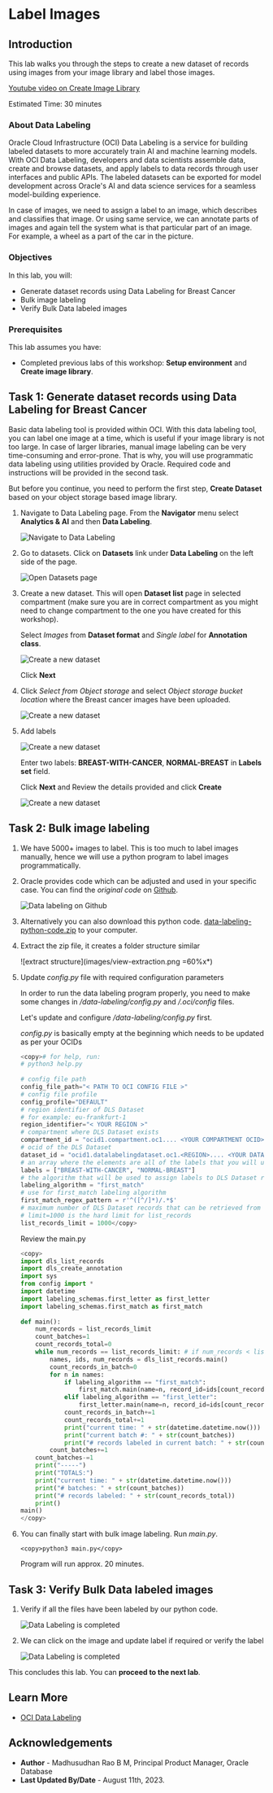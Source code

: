 # Label Images

## Introduction

This lab walks you through the steps to create a new dataset of records using images from your image library and label those images.

[Youtube video on Create Image Library](youtube:Y3xsaFSwRmA:large)

Estimated Time: 30 minutes

### About Data Labeling

Oracle Cloud Infrastructure (OCI) Data Labeling is a service for building labeled datasets to more accurately train AI and machine learning models. With OCI Data Labeling, developers and data scientists assemble data, create and browse datasets, and apply labels to data records through user interfaces and public APIs. The labeled datasets can be exported for model development across Oracle's AI and data science services for a seamless model-building experience.

In case of images, we need to assign a label to an image, which describes and classifies that image. Or using same service, we can annotate parts of images and again tell the system what is that particular part of an image. For example, a wheel as a part of the car in the picture.

### Objectives

In this lab, you will:

* Generate dataset records using Data Labeling for Breast Cancer
* Bulk image labeling
* Verify Bulk Data labeled images

### Prerequisites

This lab assumes you have:

* Completed previous labs of this workshop: **Setup environment** and **Create image library**.

## Task 1: Generate dataset records using Data Labeling for Breast Cancer

Basic data labeling tool is provided within OCI. With this data labeling tool, you can label one image at a time, which is useful if your image library is not too large. In case of larger libraries, manual image labeling can be very time-consuming and error-prone. That is why, you will use programmatic data labeling using utilities provided by Oracle. Required code and instructions will be provided in the second task.

But before you continue, you need to perform the first step, **Create Dataset** based on your object storage based image library.

   1. Navigate to Data Labeling page. From the **Navigator** menu select **Analytics & AI** and then **Data Labeling**.

       ![Navigate to Data Labeling](images/data-label.png " ")

   2. Go to datasets. Click on **Datasets** link under **Data Labeling** on the left side of the page.

       ![Open Datasets page](images/open-datasets-page.png " ")

   3. Create a new dataset. This will open **Dataset list** page in selected compartment (make sure you are in correct compartment as you might need to change compartment to the one you have created for this workshop).   
  
       Select *Images* from **Dataset format** and *Single label* for **Annotation class**.
 
       ![Create a new dataset](images/create-bc-dataset.png " ") 

       Click **Next**
  
   4. Click *Select from Object storage* and select *Object storage bucket location* where the Breast cancer images have been uploaded.
  
       ![Create a new dataset](images/create-bc-dataset-2.png " ")
  
   5. Add labels

       ![Create a new dataset](images/create-bc-dataset-3.png " ")

       Enter two labels: **BREAST\-WITH\-CANCER**, **NORMAL\-BREAST** in **Labels set** field.

       Click **Next** and Review the details provided and click **Create**
 
       ![Create a new dataset](images/create-bc-dataset-4.png " ")
 
## Task 2: Bulk image labeling

   1. We have 5000+ images to label. This is too much to label images manually, hence we will use a python program to label images programmatically.

   2. Oracle provides code which can be adjusted and used in your specific case. You can find the *original code* on [Github](https://github.com/oracle-samples/oci-data-science-ai-samples/tree/master/data_labeling_examples).

       ![Data labeling on Github](images/data-labeling-examples.png " ")

   3. Alternatively you can also download this python code. [data-labeling-python-code.zip](https://c4u04.objectstorage.us-ashburn-1.oci.customer-oci.com/p/EcTjWk2IuZPZeNnD_fYMcgUhdNDIDA6rt9gaFj_WZMiL7VvxPBNMY60837hu5hga/n/c4u04/b/livelabsfiles/o/partner-solutions/oas-and-vision/lab2.zip) to your computer.

   4. Extract the zip file, it creates a folder structure similar 

       ![extract structure](images/view-extraction.png =60%x*)
 
   5. Update *config.py* file with required configuration parameters

       In order to run the data labeling program properly, you need to make some changes in */data-labeling/config.py* and */.oci/config* files.
   
       Let's update and configure */data-labeling/config.py* first.
   
       *config.py* is basically empty at the beginning which needs to be updated as per your OCIDs
   
       ```python
       <copy># for help, run:
       # python3 help.py
   
       # config file path
       config_file_path="< PATH TO OCI CONFIG FILE >"
       # config file profile
       config_profile="DEFAULT"
       # region identifier of DLS Dataset
       # for example: eu-frankfurt-1
       region_identifier="< YOUR REGION >"
       # compartment where DLS Dataset exists
       compartment_id = "ocid1.compartment.oc1.... <YOUR COMPARTMENT OCID> ..."
       # ocid of the DLS Dataset
       dataset_id = "ocid1.datalabelingdataset.oc1.<REGION>.... <YOUR DATASET OCID> ..."
       # an array where the elements are all of the labels that you will use to annotate records in your DLS Dataset with. Each element is a separate label.
       labels = ["BREAST-WITH-CANCER", "NORMAL-BREAST"]
       # the algorithm that will be used to assign labels to DLS Dataset records
       labeling_algorithm = "first_match"
       # use for first_match labeling algorithm
       first_match_regex_pattern = r'^([^/]*)/.*$'
       # maximum number of DLS Dataset records that can be retrieved from the list_records API operation for labeling
       # limit=1000 is the hard limit for list_records
       list_records_limit = 1000</copy>
       ``` 
       Review the main.py  
   
       ```python
       <copy>
       import dls_list_records
       import dls_create_annotation
       import sys
       from config import *
       import datetime
       import labeling_schemas.first_letter as first_letter
       import labeling_schemas.first_match as first_match
   
       def main():
           num_records = list_records_limit
           count_batches=1
           count_records_total=0
           while num_records == list_records_limit: # if num_records < list_records_limit, that would indicate the last loop i.e. batch
               names, ids, num_records = dls_list_records.main()
               count_records_in_batch=0
               for n in names:
                   if labeling_algorithm == "first_match":
                       first_match.main(name=n, record_id=ids[count_records_in_batch])
                   elif labeling_algorithm == "first_letter":
                       first_letter.main(name=n, record_id=ids[count_records_in_batch])
                   count_records_in_batch+=1
                   count_records_total+=1
                   print("current time: " + str(datetime.datetime.now()))
                   print("current batch #: " + str(count_batches))
                   print("# records labeled in current batch: " + str(count_records_in_batch))
               count_batches+=1
           count_batches-=1
           print("-----")
           print("TOTALS:")
           print("current time: " + str(datetime.datetime.now()))
           print("# batches: " + str(count_batches))
           print("# records labeled: " + str(count_records_total))
           print()
       main()
       </copy>
       ``` 
   
   6. You can finally start with bulk image labeling. Run *main.py*.

       ```text
       <copy>python3 main.py</copy>
       ```
   
       Program will run approx. 20 minutes.
  
## Task 3: Verify Bulk Data labeled images

   1. Verify if all the files have been labeled by our python code.

        ![Data Labeling is completed](images/verify-bulklabel.png " ")

   2. We can click on the image and update label if required or verify the label

        ![Data Labeling is completed](images/normal-label.png " ")
  
This concludes this lab. You can **proceed to the next lab**.

## Learn More

* [OCI Data Labeling](https://docs.oracle.com/en-us/iaas/data-labeling/data-labeling/using/home.htm)
 
## Acknowledgements
* **Author** - Madhusudhan Rao B M, Principal Product Manager, Oracle Database
* **Last Updated By/Date** - August 11th, 2023.